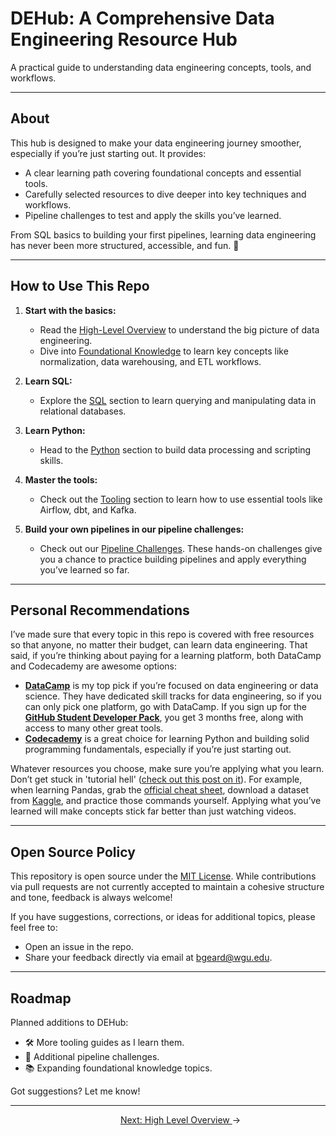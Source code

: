 # DEHub: A Comprehensive Data Engineering Resource Hub

A practical guide to understanding data engineering concepts, tools, and workflows.

---

## About

This hub is designed to make your data engineering journey smoother, especially if you’re just starting out. It provides:  
- A clear learning path covering foundational concepts and essential tools.  
- Carefully selected resources to dive deeper into key techniques and workflows.  
- Pipeline challenges to test and apply the skills you’ve learned.

From SQL basics to building your first pipelines, learning data engineering has never been more structured, accessible, and fun. 🚀  


---

## How to Use This Repo

1. **Start with the basics:**  
   - Read the [High-Level Overview](./01_high_level_overview/README.md) to understand the big picture of data engineering.
   - Dive into [Foundational Knowledge](./02_foundations/README.md) to learn key concepts like normalization, data warehousing, and ETL workflows.

2. **Learn SQL:**  
   - Explore the [SQL](./03_SQL/README.md) section to learn querying and manipulating data in relational databases.

3. **Learn Python:**  
   - Head to the [Python](./04_python/README.md) section to build data processing and scripting skills.

4. **Master the tools:**  
   - Check out the [Tooling](./05_tooling/README.md) section to learn how to use essential tools like Airflow, dbt, and Kafka.

5. **Build your own pipelines in our pipeline challenges:**  
   - Check out our [Pipeline Challenges](./08_pipeline_challenges/README.md). These hands-on challenges give you a chance to practice building pipelines and apply everything you’ve learned so far.

---

## Personal Recommendations

I’ve made sure that every topic in this repo is covered with free resources so that anyone, no matter their budget, can learn data engineering. That said, if you’re thinking about paying for a learning platform, both DataCamp and Codecademy are awesome options:

- **[DataCamp](https://www.datacamp.com)** is my top pick if you’re focused on data engineering or data science. They have dedicated skill tracks for data engineering, so if you can only pick one platform, go with DataCamp. If you sign up for the **[GitHub Student Developer Pack](https://education.github.com/pack)**, you get 3 months free, along with access to many other great tools.
- **[Codecademy](https://www.codecademy.com)** is a great choice for learning Python and building solid programming fundamentals, especially if you’re just starting out.

Whatever resources you choose, make sure you’re applying what you learn. Don’t get stuck in 'tutorial hell' ([check out this post on it](https://www.reddit.com/r/learnprogramming/comments/qrlx5m/what_exactly_is_tutorial_hell/)). For example, when learning Pandas, grab the [official cheat sheet](https://pandas.pydata.org/Pandas_Cheat_Sheet.pdf), download a dataset from [Kaggle](https://www.kaggle.com/), and practice those commands yourself. Applying what you’ve learned will make concepts stick far better than just watching videos.

---

## Open Source Policy

This repository is open source under the [MIT License](./LICENSE.md). While contributions via pull requests are not currently accepted to maintain a cohesive structure and tone, feedback is always welcome!

If you have suggestions, corrections, or ideas for additional topics, please feel free to:
- Open an issue in the repo.
- Share your feedback directly via email at [bgeard@wgu.edu](mailto:bgeard@wgu.edu).

---

## Roadmap

Planned additions to DEHub:
- 🛠️ More tooling guides as I learn them.
- 🔗 Additional pipeline challenges.
- 📚 Expanding foundational knowledge topics.

Got suggestions? Let me know!

---

<p align="center">
  <span style="margin-left: 40px;"><a href="./01_high_level_overview/README.md">Next: High Level Overview </a>→</span>
</p>



